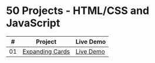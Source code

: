 # 50 Projects - HTML/CSS and JavaScript




|  #  | Project                                                                                                                     | Live Demo                                                                         |
| :-: | --------------------------------------------------------------------------------------------------------------------------- | --------------------------------------------------------------------------------- |
| 01  | [Expanding Cards](https://github.com/Matrix-citizen/50-Projects/tree/master/1%20-%20Expanding%20Cards)                             | [Live Demo](https://50projects50days.com/projects/expanding-cards/)               |
